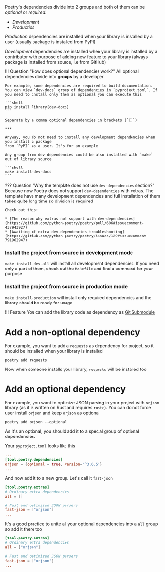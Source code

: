 Poetry's dependencies divide into 2 groups and both of them can be _optional_ or _required_:

* _Development_
* _Production_

_Production_ dependencies are installed when your library is installed by a user (usually package is installed from PyPI)

_Development_ dependencies are installed when your library is installed by a contributor with purpose of adding new feature to your library (always package is installed from source, i.e from GitHub)


!!! Question "How does optional dependencies work?"
    All optional dependencies divide into __groups__ by a developer

    For example, some dependencies are required to build documentation. You can view `dev-docs` group of dependencies in `pyproject.toml`. If you need to install only them as optional you can execute this

    ```shell
    pip install library[dev-docs]
    ```

    Separate by a comma optional dependencies in brackets (`[]`)

    ***

    Anyway, you do not need to install any development dependencies when you install a package
    from `PyPI` as a user. It's for an example

    Any group from dev dependencies could be also installed with `make` out of library source

    ```shell
    make install-dev-docs
    ```


??? Question "Why the template does not use `dev-dependencies` section?"
    Because now Poetry does not support `dev-dependencies` with extras.
    The template have many development dependencies and full installation of them
    takes quite long time so division is required

    Check out this:

    * [The reason why extras not support with dev-dependencies](https://github.com/python-poetry/poetry/pull/606#issuecomment-437943927)
    * [Awaiting of extra dev-dependencies troubleshooting](https://github.com/python-poetry/poetry/issues/129#issuecomment-791962947)


### Install the project from source in development mode
`make install-dev-all` will install all development dependencies. If you need only a part of them, check out the `Makefile` and find a command for your purpose

### Install the project from source in production mode
`make install-production` will install only required dependencies and the library should be ready for usage

!!! Feature
    You can add the library code as dependency as [Git Submodule](https://git-scm.com/docs/git-submodule)

# Add a non-optional dependency
For example, you want to add a `requests` as dependency for project, so it should be installed when your library is installed
```shell
poetry add requests
```
Now when someone installs your library, `requests` will be installed too

# Add an optional dependency
For example, you want to optimize JSON parsing in your project with `orjson` library (as it is written on Rust and requires `rustc`). You can do not force user install `orjson` and keep `orjson` as optional
```shell
poetry add orjson --optional
```
As it's an optional, you should add it to a special group of optional dependencies.

Your `pyproject.toml` looks like this
```toml title="pyproject.toml"
...
[tool.poetry.dependencies]
orjson = {optional = true, version="^3.6.5"}
...
```

And now add it to a new group. Let's call it `fast-json`
```toml title="pyproject.toml" hl_lines="6"
[tool.poetry.extras]
# Ordinary extra dependencies
all = []

# Fast and optimized JSON parsers
fast-json = ["orjson"]
...
```

It's a good practice to unite all your optional dependencies into a `all` group so add it there too
```toml title="pyproject.toml" hl_lines="3"
[tool.poetry.extras]
# Ordinary extra dependencies
all = ["orjson"]

# Fast and optimized JSON parsers
fast-json = ["orjson"]
...
```

